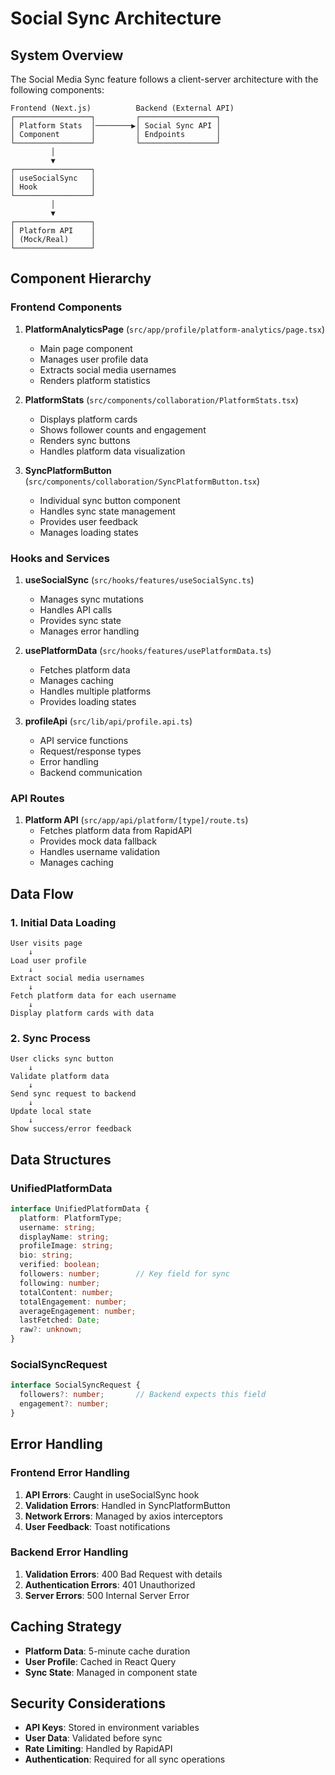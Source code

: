 # Social Sync Architecture

## System Overview

The Social Media Sync feature follows a client-server architecture with the following components:

```
Frontend (Next.js)          Backend (External API)
┌─────────────────┐         ┌─────────────────┐
│ Platform Stats  │────────▶│ Social Sync API │
│ Component       │         │ Endpoints       │
└─────────────────┘         └─────────────────┘
         │
         ▼
┌─────────────────┐
│ useSocialSync   │
│ Hook            │
└─────────────────┘
         │
         ▼
┌─────────────────┐
│ Platform API    │
│ (Mock/Real)     │
└─────────────────┘
```

## Component Hierarchy

### Frontend Components

1. **PlatformAnalyticsPage** (`src/app/profile/platform-analytics/page.tsx`)
   - Main page component
   - Manages user profile data
   - Extracts social media usernames
   - Renders platform statistics

2. **PlatformStats** (`src/components/collaboration/PlatformStats.tsx`)
   - Displays platform cards
   - Shows follower counts and engagement
   - Renders sync buttons
   - Handles platform data visualization

3. **SyncPlatformButton** (`src/components/collaboration/SyncPlatformButton.tsx`)
   - Individual sync button component
   - Handles sync state management
   - Provides user feedback
   - Manages loading states

### Hooks and Services

1. **useSocialSync** (`src/hooks/features/useSocialSync.ts`)
   - Manages sync mutations
   - Handles API calls
   - Provides sync state
   - Manages error handling

2. **usePlatformData** (`src/hooks/features/usePlatformData.ts`)
   - Fetches platform data
   - Manages caching
   - Handles multiple platforms
   - Provides loading states

3. **profileApi** (`src/lib/api/profile.api.ts`)
   - API service functions
   - Request/response types
   - Error handling
   - Backend communication

### API Routes

1. **Platform API** (`src/app/api/platform/[type]/route.ts`)
   - Fetches platform data from RapidAPI
   - Provides mock data fallback
   - Handles username validation
   - Manages caching

## Data Flow

### 1. Initial Data Loading

```
User visits page
    ↓
Load user profile
    ↓
Extract social media usernames
    ↓
Fetch platform data for each username
    ↓
Display platform cards with data
```

### 2. Sync Process

```
User clicks sync button
    ↓
Validate platform data
    ↓
Send sync request to backend
    ↓
Update local state
    ↓
Show success/error feedback
```

## Data Structures

### UnifiedPlatformData

```typescript
interface UnifiedPlatformData {
  platform: PlatformType;
  username: string;
  displayName: string;
  profileImage: string;
  bio: string;
  verified: boolean;
  followers: number;        // Key field for sync
  following: number;
  totalContent: number;
  totalEngagement: number;
  averageEngagement: number;
  lastFetched: Date;
  raw?: unknown;
}
```

### SocialSyncRequest

```typescript
interface SocialSyncRequest {
  followers?: number;       // Backend expects this field
  engagement?: number;
}
```

## Error Handling

### Frontend Error Handling

1. **API Errors**: Caught in useSocialSync hook
2. **Validation Errors**: Handled in SyncPlatformButton
3. **Network Errors**: Managed by axios interceptors
4. **User Feedback**: Toast notifications

### Backend Error Handling

1. **Validation Errors**: 400 Bad Request with details
2. **Authentication Errors**: 401 Unauthorized
3. **Server Errors**: 500 Internal Server Error

## Caching Strategy

- **Platform Data**: 5-minute cache duration
- **User Profile**: Cached in React Query
- **Sync State**: Managed in component state

## Security Considerations

- **API Keys**: Stored in environment variables
- **User Data**: Validated before sync
- **Rate Limiting**: Handled by RapidAPI
- **Authentication**: Required for all sync operations
